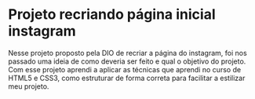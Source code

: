 # Projeto recriando página inicial instagram
 Nesse projeto proposto pela DIO de recriar a página do instagram, foi nos passado uma ideia de como deveria ser feito e qual o objetivo do projeto. 
 Com  esse projeto aprendi a aplicar as técnicas que aprendi no curso de HTML5 e CSS3, como estruturar de forma correta para facilitar a estilizar meu projeto.

